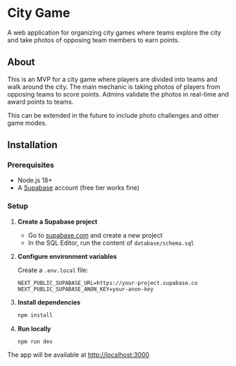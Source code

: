 # City Game

A web application for organizing city games where teams explore the city and take photos of opposing team members to earn points.

## About

This is an MVP for a city game where players are divided into teams and walk around the city. The main mechanic is taking photos of players from opposing teams to score points. Admins validate the photos in real-time and award points to teams.

This can be extended in the future to include photo challenges and other game modes.

## Installation

### Prerequisites

- Node.js 18+
- A [Supabase](https://supabase.com) account (free tier works fine)

### Setup

1. **Create a Supabase project**
   - Go to [supabase.com](https://supabase.com) and create a new project
   - In the SQL Editor, run the content of `database/schema.sql`

2. **Configure environment variables**

   Create a `.env.local` file:
   ```env
   NEXT_PUBLIC_SUPABASE_URL=https://your-project.supabase.co
   NEXT_PUBLIC_SUPABASE_ANON_KEY=your-anon-key
   ```

3. **Install dependencies**
   ```bash
   npm install
   ```

4. **Run locally**
   ```bash
   npm run dev
   ```

The app will be available at [http://localhost:3000](http://localhost:3000)
